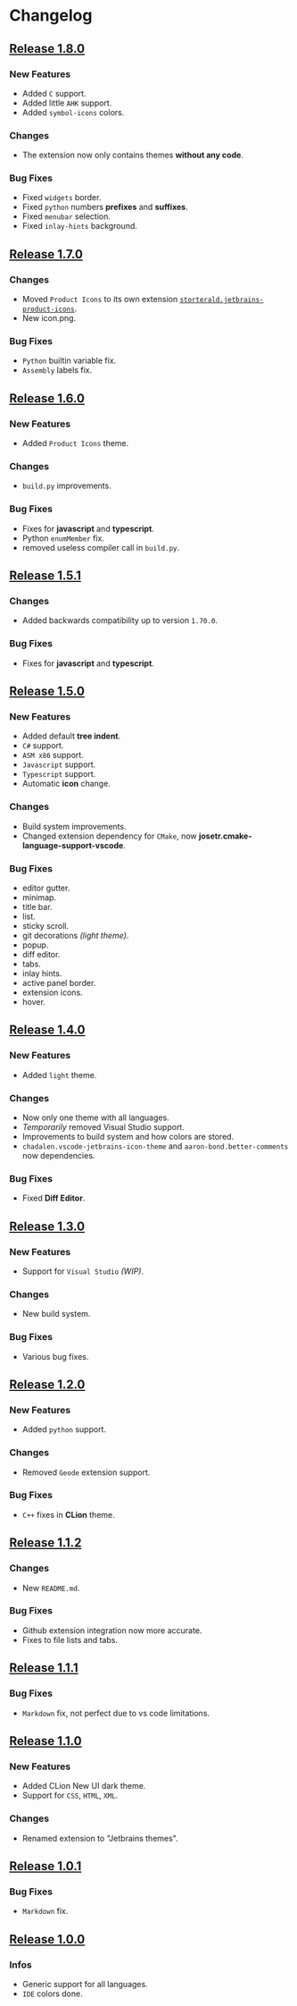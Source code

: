 # Changelog

## [Release 1.8.0](https://github.com/Storterald/Jetbrains-Themes/releases/tag/1.8.0)

### New Features

 - Added `C` support.
 - Added little `AHK` support.
 - Added `symbol-icons` colors.

### Changes

 - The extension now only contains themes **without any code**.

### Bug Fixes

 - Fixed `widgets` border.
 - Fixed `python` numbers **prefixes** and **suffixes**.
 - Fixed `menubar` selection.
 - Fixed `inlay-hints` background.

## [Release 1.7.0](https://github.com/Storterald/Jetbrains-Themes/releases/tag/1.7.0)

### Changes

 - Moved `Product Icons` to its own extension [`storterald.jetbrains-product-icons`](https://github.com/Storterald/Jetbrains-Product-Icons).
 - New icon.png.

### Bug Fixes

 - `Python` builtin variable fix.
 - `Assembly` labels fix.

## [Release 1.6.0](https://github.com/Storterald/Jetbrains-Themes/releases/tag/1.6.0)

### New Features

 - Added `Product Icons` theme.

### Changes

 - `build.py` improvements.

### Bug Fixes

 - Fixes for **javascript** and **typescript**.
 - Python `enumMember` fix.
 - removed useless compiler call in `build.py`.

## [Release 1.5.1](https://github.com/Storterald/Jetbrains-Themes/releases/tag/1.5.1)

### Changes

 - Added backwards compatibility up to version `1.70.0`.

### Bug Fixes

 - Fixes for **javascript** and **typescript**.

## [Release 1.5.0](https://github.com/Storterald/Jetbrains-Themes/releases/tag/1.5.0)

### New Features

 - Added default **tree indent**.
 - `C#` support.
 - `ASM x86` support.
 - `Javascript` support.
 - `Typescript` support.
 - Automatic **icon** change.

### Changes

 - Build system improvements.
 - Changed extension dependency for `CMake`, now **josetr.cmake-language-support-vscode**.

### Bug Fixes

 - editor gutter.
 - minimap.
 - title bar.
 - list.
 - sticky scroll.
 - git decorations *(light theme)*.
 - popup.
 - diff editor.
 - tabs.
 - inlay hints.
 - active panel border.
 - extension icons.
 - hover.

## [Release 1.4.0](https://github.com/Storterald/Jetbrains-Themes/releases/tag/1.4.0)

### New Features

- Added `light` theme.

### Changes

- Now only one theme with all languages.
- *Temporarily* removed Visual Studio support.
- Improvements to build system and how colors are stored.
- `chadalen.vscode-jetbrains-icon-theme` and `aaron-bond.better-comments` now dependencies.

### Bug Fixes

- Fixed **Diff Editor**.

## [Release 1.3.0](https://github.com/Storterald/Jetbrains-Themes/releases/tag/1.3.0)

### New Features

- Support for `Visual Studio` *(WIP)*.

### Changes

- New build system.

### Bug Fixes

- Various bug fixes.

## [Release 1.2.0](https://github.com/Storterald/Jetbrains-Themes/releases/tag/Release-1.2.0)

### New Features

- Added `python` support.

### Changes

- Removed `Geode` extension support.

### Bug Fixes

- `C++` fixes in **CLion** theme.

## [Release 1.1.2](https://github.com/Storterald/Jetbrains-Themes/releases/tag/Release-1.1.2)

### Changes

- New `README.md`.

### Bug Fixes

- Github extension integration now more accurate.
- Fixes to file lists and tabs.

## [Release 1.1.1](https://github.com/Storterald/Jetbrains-Themes/releases/tag/Release-1.1.1)

### Bug Fixes

- `Markdown` fix, not perfect due to vs code limitations.

## [Release 1.1.0](https://github.com/Storterald/Jetbrains-Themes/releases/tag/Release-1.1.0)

### New Features

- Added CLion New UI dark theme.
- Support for `CSS`, `HTML`, `XML`.

### Changes

- Renamed extension to "Jetbrains themes".

## [Release 1.0.1](https://github.com/Storterald/Jetbrains-Themes/releases/tag/Release-1.0.1)

### Bug Fixes

- `Markdown` fix.

## [Release 1.0.0](https://github.com/Storterald/Jetbrains-Themes/releases/tag/Release-1.0.0)

### Infos

- Generic support for all languages.
- `IDE` colors done.